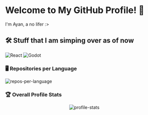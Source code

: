 

<!--
**ayanchavand/AyanChavand** is a ✨ _special_ ✨ repository because its `README.md` (this file) appears on your GitHub profile.

Here are some ideas to get you started:

- 🔭 I’m currently working on ...
- 🌱 I’m currently learning ...
- 👯 I’m looking to collaborate on ...
- 🤔 I’m looking for help with ...
- 💬 Ask me about ...
- 📫 How to reach me: ...
- 😄 Pronouns: ...
- ⚡ Fun fact: ...
-->
# Welcome to My GitHub Profile! 👋

I'm Ayan, a no lifer :>

## 🛠️ Stuff that I am simping over as of now
![React](https://img.shields.io/badge/-React-333333?style=flat&logo=react)
![Godot](https://img.shields.io/badge/-Godot%20Engine-478CBF?style=flat&logo=godot-engine&logoColor=white)

### 🖥️ Repositories per Language
<img align="center" src="http://github-profile-summary-cards.vercel.app/api/cards/repos-per-language?username=ayanchavand&theme=gruvbox" alt="repos-per-language" />

### 🏆 Overall Profile Stats
<div align="center">
<img align="center" src="http://github-profile-summary-cards.vercel.app/api/cards/profile-details?username=ayanchavand&theme=gruvbox" alt="profile-stats" />
</div>
